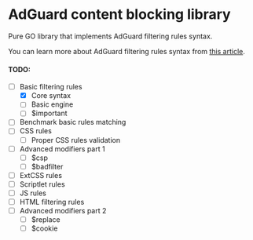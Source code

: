 # AdGuard content blocking library

Pure GO library that implements AdGuard filtering rules syntax.

You can learn more about AdGuard filtering rules syntax from [this article](https://kb.adguard.com/en/general/how-to-create-your-own-ad-filters).

#### TODO:

* [ ] Basic filtering rules
    * [X] Core syntax
    * [ ] Basic engine
    * [ ] $important
* [ ] Benchmark basic rules matching
* [ ] CSS rules
    * [ ] Proper CSS rules validation
* [ ] Advanced modifiers part 1
    * [ ] $csp
    * [ ] $badfilter
* [ ] ExtCSS rules
* [ ] Scriptlet rules
* [ ] JS rules
* [ ] HTML filtering rules
* [ ] Advanced modifiers part 2
    * [ ] $replace
    * [ ] $cookie